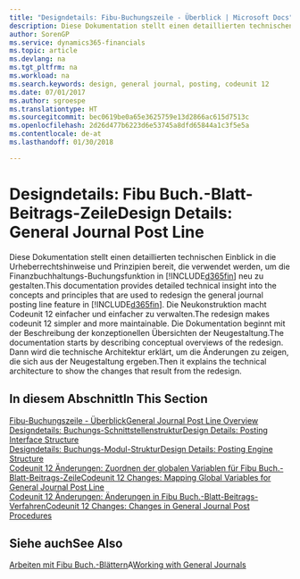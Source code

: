 ```yaml
---
title: "Designdetails: Fibu-Buchungszeile - Überblick | Microsoft Docs"
description: Diese Dokumentation stellt einen detaillierten technischen Einblick in die Urheberrechtshinweise und Prinzipien bereit, die verwendet werden, um die Finanzbuchhaltungs-Buchungsfunktion in Finance and Operations, Business edition neu zu gestalten.
author: SorenGP
ms.service: dynamics365-financials
ms.topic: article
ms.devlang: na
ms.tgt_pltfrm: na
ms.workload: na
ms.search.keywords: design, general journal, posting, codeunit 12
ms.date: 07/01/2017
ms.author: sgroespe
ms.translationtype: HT
ms.sourcegitcommit: bec0619be0a65e3625759e13d2866ac615d7513c
ms.openlocfilehash: 2d26d477b6223d6e53745a8dfd65844a1c3f5e5a
ms.contentlocale: de-at
ms.lasthandoff: 01/30/2018

---
```

# <a name="design-details-general-journal-post-line"></a><span data-ttu-id="7c20b-103">Designdetails: Fibu Buch.-Blatt-Beitrags-Zeile</span><span class="sxs-lookup"><span data-stu-id="7c20b-103">Design Details: General Journal Post Line</span></span>
<span data-ttu-id="7c20b-104">Diese Dokumentation stellt einen detaillierten technischen Einblick in die Urheberrechtshinweise und Prinzipien bereit, die verwendet werden, um die Finanzbuchhaltungs-Buchungsfunktion in [!INCLUDE[d365fin](includes/d365fin_md.md)] neu zu gestalten.</span><span class="sxs-lookup"><span data-stu-id="7c20b-104">This documentation provides detailed technical insight into the concepts and principles that are used to redesign the general journal posting line feature in [!INCLUDE[d365fin](includes/d365fin_md.md)].</span></span> <span data-ttu-id="7c20b-105">Die Neukonstruktion macht Codeunit 12 einfacher und einfacher zu verwalten.</span><span class="sxs-lookup"><span data-stu-id="7c20b-105">The redesign makes codeunit 12 simpler and more maintainable.</span></span> <span data-ttu-id="7c20b-106">Die Dokumentation beginnt mit der Beschreibung der konzeptionellen Übersichten der Neugestaltung.</span><span class="sxs-lookup"><span data-stu-id="7c20b-106">The documentation starts by describing conceptual overviews of the redesign.</span></span> <span data-ttu-id="7c20b-107">Dann wird die technische Architektur erklärt, um die Änderungen zu zeigen, die sich aus der Neugestaltung ergeben.</span><span class="sxs-lookup"><span data-stu-id="7c20b-107">Then it explains the technical architecture to show the changes that result from the redesign.</span></span>  

## <a name="in-this-section"></a><span data-ttu-id="7c20b-108">In diesem Abschnitt</span><span class="sxs-lookup"><span data-stu-id="7c20b-108">In This Section</span></span>  
[<span data-ttu-id="7c20b-109">Fibu-Buchungszeile - Überblick</span><span class="sxs-lookup"><span data-stu-id="7c20b-109">General Journal Post Line Overview</span></span>](design-details-general-journal-post-line-overview.md)  
[<span data-ttu-id="7c20b-110">Designdetails: Buchungs-Schnittstellenstruktur</span><span class="sxs-lookup"><span data-stu-id="7c20b-110">Design Details: Posting Interface Structure</span></span>](design-details-posting-interface-structure.md)  
[<span data-ttu-id="7c20b-111">Designdetails: Buchungs-Modul-Struktur</span><span class="sxs-lookup"><span data-stu-id="7c20b-111">Design Details: Posting Engine Structure</span></span>](design-details-posting-engine-structure.md)  
[<span data-ttu-id="7c20b-112">Codeunit 12 Änderungen: Zuordnen der globalen Variablen für Fibu Buch.-Blatt-Beitrags-Zeile</span><span class="sxs-lookup"><span data-stu-id="7c20b-112">Codeunit 12 Changes: Mapping Global Variables for General Journal Post Line</span></span>](design-details-codeunit-12-changes-mapping-global-variables-for-general-journal-post-line.md)  
[<span data-ttu-id="7c20b-113">Codeunit 12 Änderungen: Änderungen in Fibu Buch.-Blatt-Beitrags-Verfahren</span><span class="sxs-lookup"><span data-stu-id="7c20b-113">Codeunit 12 Changes: Changes in General Journal Post Procedures</span></span>](design-details-codeunit-12-changes-changes-in-general-journal-post-procedures.md)  

## <a name="see-also"></a><span data-ttu-id="7c20b-114">Siehe auch</span><span class="sxs-lookup"><span data-stu-id="7c20b-114">See Also</span></span>  
<span data-ttu-id="7c20b-115">[Arbeiten mit Fibu Buch.-Blättern](ui-work-general-journals.md)A</span><span class="sxs-lookup"><span data-stu-id="7c20b-115">[Working with General Journals](ui-work-general-journals.md)</span></span>

